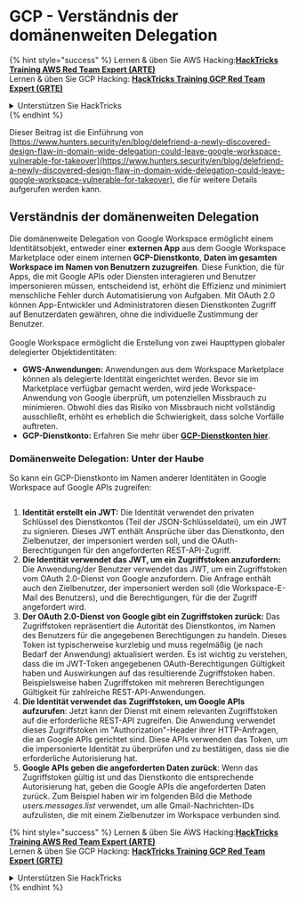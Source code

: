 # GCP - Verständnis der domänenweiten Delegation

{% hint style="success" %}
Lernen & üben Sie AWS Hacking:<img src="../../../.gitbook/assets/image (1) (1) (1) (1).png" alt="" data-size="line">[**HackTricks Training AWS Red Team Expert (ARTE)**](https://training.hacktricks.xyz/courses/arte)<img src="../../../.gitbook/assets/image (1) (1) (1) (1).png" alt="" data-size="line">\
Lernen & üben Sie GCP Hacking: <img src="../../../.gitbook/assets/image (2) (1).png" alt="" data-size="line">[**HackTricks Training GCP Red Team Expert (GRTE)**<img src="../../../.gitbook/assets/image (2) (1).png" alt="" data-size="line">](https://training.hacktricks.xyz/courses/grte)

<details>

<summary>Unterstützen Sie HackTricks</summary>

* Überprüfen Sie die [**Abonnementpläne**](https://github.com/sponsors/carlospolop)!
* **Treten Sie der** 💬 [**Discord-Gruppe**](https://discord.gg/hRep4RUj7f) oder der [**Telegram-Gruppe**](https://t.me/peass) bei oder **folgen** Sie uns auf **Twitter** 🐦 [**@hacktricks\_live**](https://twitter.com/hacktricks_live)**.**
* **Teilen Sie Hacking-Tricks, indem Sie PRs an die** [**HackTricks**](https://github.com/carlospolop/hacktricks) und [**HackTricks Cloud**](https://github.com/carlospolop/hacktricks-cloud) GitHub-Repos senden.

</details>
{% endhint %}

Dieser Beitrag ist die Einführung von [https://www.hunters.security/en/blog/delefriend-a-newly-discovered-design-flaw-in-domain-wide-delegation-could-leave-google-workspace-vulnerable-for-takeover](https://www.hunters.security/en/blog/delefriend-a-newly-discovered-design-flaw-in-domain-wide-delegation-could-leave-google-workspace-vulnerable-for-takeover), die für weitere Details aufgerufen werden kann.

## **Verständnis der domänenweiten Delegation**

Die domänenweite Delegation von Google Workspace ermöglicht einem Identitätsobjekt, entweder einer **externen App** aus dem Google Workspace Marketplace oder einem internen **GCP-Dienstkonto**, **Daten im gesamten Workspace im Namen von Benutzern zuzugreifen**. Diese Funktion, die für Apps, die mit Google APIs oder Diensten interagieren und Benutzer impersonieren müssen, entscheidend ist, erhöht die Effizienz und minimiert menschliche Fehler durch Automatisierung von Aufgaben. Mit OAuth 2.0 können App-Entwickler und Administratoren diesen Dienstkonten Zugriff auf Benutzerdaten gewähren, ohne die individuelle Zustimmung der Benutzer.\
\
Google Workspace ermöglicht die Erstellung von zwei Haupttypen globaler delegierter Objektidentitäten:

* **GWS-Anwendungen:** Anwendungen aus dem Workspace Marketplace können als delegierte Identität eingerichtet werden. Bevor sie im Marketplace verfügbar gemacht werden, wird jede Workspace-Anwendung von Google überprüft, um potenziellen Missbrauch zu minimieren. Obwohl dies das Risiko von Missbrauch nicht vollständig ausschließt, erhöht es erheblich die Schwierigkeit, dass solche Vorfälle auftreten.
* **GCP-Dienstkonto:** Erfahren Sie mehr über [**GCP-Dienstkonten hier**](../gcp-basic-information/#service-accounts).

### **Domänenweite Delegation: Unter der Haube**

So kann ein GCP-Dienstkonto im Namen anderer Identitäten in Google Workspace auf Google APIs zugreifen:

<figure><img src="../../../.gitbook/assets/image (58).png" alt=""><figcaption></figcaption></figure>

1. **Identität erstellt ein JWT:** Die Identität verwendet den privaten Schlüssel des Dienstkontos (Teil der JSON-Schlüsseldatei), um ein JWT zu signieren. Dieses JWT enthält Ansprüche über das Dienstkonto, den Zielbenutzer, der impersoniert werden soll, und die OAuth-Berechtigungen für den angeforderten REST-API-Zugriff.
2. **Die Identität verwendet das JWT, um ein Zugriffstoken anzufordern:** Die Anwendung/der Benutzer verwendet das JWT, um ein Zugriffstoken vom OAuth 2.0-Dienst von Google anzufordern. Die Anfrage enthält auch den Zielbenutzer, der impersoniert werden soll (die Workspace-E-Mail des Benutzers), und die Berechtigungen, für die der Zugriff angefordert wird.
3. **Der OAuth 2.0-Dienst von Google gibt ein Zugriffstoken zurück:** Das Zugriffstoken repräsentiert die Autorität des Dienstkontos, im Namen des Benutzers für die angegebenen Berechtigungen zu handeln. Dieses Token ist typischerweise kurzlebig und muss regelmäßig (je nach Bedarf der Anwendung) aktualisiert werden. Es ist wichtig zu verstehen, dass die im JWT-Token angegebenen OAuth-Berechtigungen Gültigkeit haben und Auswirkungen auf das resultierende Zugriffstoken haben. Beispielsweise haben Zugriffstoken mit mehreren Berechtigungen Gültigkeit für zahlreiche REST-API-Anwendungen.
4. **Die Identität verwendet das Zugriffstoken, um Google APIs aufzurufen**: Jetzt kann der Dienst mit einem relevanten Zugriffstoken auf die erforderliche REST-API zugreifen. Die Anwendung verwendet dieses Zugriffstoken im "Authorization"-Header ihrer HTTP-Anfragen, die an Google APIs gerichtet sind. Diese APIs verwenden das Token, um die impersonierte Identität zu überprüfen und zu bestätigen, dass sie die erforderliche Autorisierung hat.
5. **Google APIs geben die angeforderten Daten zurück**: Wenn das Zugriffstoken gültig ist und das Dienstkonto die entsprechende Autorisierung hat, geben die Google APIs die angeforderten Daten zurück. Zum Beispiel haben wir im folgenden Bild die Methode _users.messages.list_ verwendet, um alle Gmail-Nachrichten-IDs aufzulisten, die mit einem Zielbenutzer im Workspace verbunden sind.

{% hint style="success" %}
Lernen & üben Sie AWS Hacking:<img src="../../../.gitbook/assets/image (1) (1) (1) (1).png" alt="" data-size="line">[**HackTricks Training AWS Red Team Expert (ARTE)**](https://training.hacktricks.xyz/courses/arte)<img src="../../../.gitbook/assets/image (1) (1) (1) (1).png" alt="" data-size="line">\
Lernen & üben Sie GCP Hacking: <img src="../../../.gitbook/assets/image (2) (1).png" alt="" data-size="line">[**HackTricks Training GCP Red Team Expert (GRTE)**<img src="../../../.gitbook/assets/image (2) (1).png" alt="" data-size="line">](https://training.hacktricks.xyz/courses/grte)

<details>

<summary>Unterstützen Sie HackTricks</summary>

* Überprüfen Sie die [**Abonnementpläne**](https://github.com/sponsors/carlospolop)!
* **Treten Sie der** 💬 [**Discord-Gruppe**](https://discord.gg/hRep4RUj7f) oder der [**Telegram-Gruppe**](https://t.me/peass) bei oder **folgen** Sie uns auf **Twitter** 🐦 [**@hacktricks\_live**](https://twitter.com/hacktricks_live)**.**
* **Teilen Sie Hacking-Tricks, indem Sie PRs an die** [**HackTricks**](https://github.com/carlospolop/hacktricks) und [**HackTricks Cloud**](https://github.com/carlospolop/hacktricks-cloud) GitHub-Repos senden.

</details>
{% endhint %}
